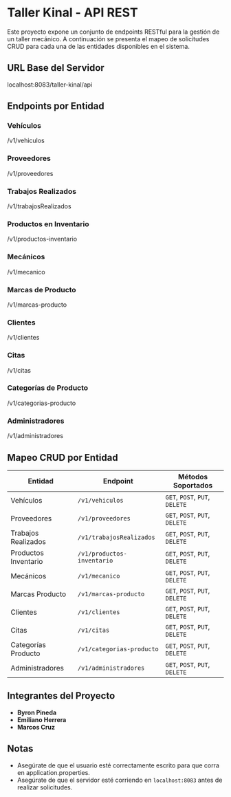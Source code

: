 # Taller Kinal - API REST

Este proyecto expone un conjunto de endpoints RESTful para la gestión de un taller mecánico. A continuación se presenta el mapeo de solicitudes CRUD para cada una de las entidades disponibles en el sistema.

## URL Base del Servidor

localhost:8083/taller-kinal/api

## Endpoints por Entidad

### Vehículos

/v1/vehiculos

### Proveedores

/v1/proveedores

### Trabajos Realizados

/v1/trabajosRealizados

### Productos en Inventario

/v1/productos-inventario

### Mecánicos

/v1/mecanico

### Marcas de Producto

/v1/marcas-producto

### Clientes

/v1/clientes

### Citas

/v1/citas

### Categorías de Producto

/v1/categorias-producto

### Administradores


/v1/administradores

## Mapeo CRUD por Entidad

| Entidad                | Endpoint                          | Métodos Soportados                |
|------------------------|-----------------------------------|-----------------------------------|
| Vehículos              | `/v1/vehiculos`                   | `GET`, `POST`, `PUT`, `DELETE`   |
| Proveedores            | `/v1/proveedores`                 | `GET`, `POST`, `PUT`, `DELETE`   |
| Trabajos Realizados    | `/v1/trabajosRealizados`          | `GET`, `POST`, `PUT`, `DELETE`   |
| Productos Inventario   | `/v1/productos-inventario`        | `GET`, `POST`, `PUT`, `DELETE`   |
| Mecánicos              | `/v1/mecanico`                    | `GET`, `POST`, `PUT`, `DELETE`   |
| Marcas Producto        | `/v1/marcas-producto`             | `GET`, `POST`, `PUT`, `DELETE`   |
| Clientes               | `/v1/clientes`                    | `GET`, `POST`, `PUT`, `DELETE`   |
| Citas                  | `/v1/citas`                       | `GET`, `POST`, `PUT`, `DELETE`   |
| Categorías Producto    | `/v1/categorias-producto`         | `GET`, `POST`, `PUT`, `DELETE`   |
| Administradores        | `/v1/administradores`             | `GET`, `POST`, `PUT`, `DELETE`   |

## Integrantes del Proyecto

- **Byron Pineda**
- **Emiliano Herrera**
- **Marcos Cruz**

## Notas
- Asegúrate de que el usuario esté correctamente escrito para que corra en application.properties.
- Asegúrate de que el servidor esté corriendo en `localhost:8083` antes de realizar solicitudes.


